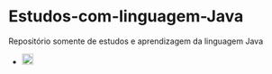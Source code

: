 # Estudos-com-linguagem-Java
Repositório somente de estudos e aprendizagem da linguagem Java
- <code><img height="20" src="https://img.shields.io/badge/Java-ED8B00?style=for-the-badge&logo=java&logoColor=white"></code>

